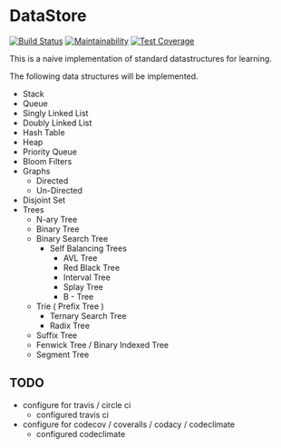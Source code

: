 # DataStore

[![Build Status](https://travis-ci.org/balamanoharb/data-structures-in-ruby.svg?branch=master)](https://travis-ci.org/balamanoharb/data-structures-in-ruby)
[![Maintainability](https://api.codeclimate.com/v1/badges/cf920122b2dc69e64b9a/maintainability)](https://codeclimate.com/github/balamanoharb/data-structures-in-ruby/maintainability)
[![Test Coverage](https://api.codeclimate.com/v1/badges/cf920122b2dc69e64b9a/test_coverage)](https://codeclimate.com/github/balamanoharb/data-structures-in-ruby/test_coverage)

This is a naive implementation of standard datastructures for learning.

The following data structures will be implemented.

- Stack
- Queue
- Singly Linked List
- Doubly Linked List
- Hash Table
- Heap
- Priority Queue
- Bloom Filters
- Graphs
    - Directed
    - Un-Directed
- Disjoint Set
- Trees
    - N-ary Tree
    - Binary Tree
    - Binary Search Tree
        - Self Balancing Trees
            - AVL Tree
            - Red Black Tree
            - Interval Tree
            - Splay Tree
            - B - Tree
    - Trie ( Prefix Tree )
        - Ternary Search Tree
        - Radix Tree
    - Suffix Tree
    - Fenwick Tree / Binary Indexed Tree
    - Segment Tree

## TODO

- configure for travis / circle ci
  - configured travis ci
- configure for codecov / coveralls / codacy / codeclimate
  - configured codeclimate